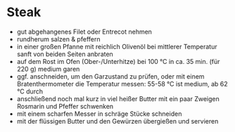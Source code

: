 # Steak

- gut abgehangenes Filet oder Entrecot nehmen
- rundherum salzen & pfeffern
- in einer großen Pfanne mit reichlich Olivenöl bei mittlerer Temperatur sanft von beiden Seiten anbraten
- auf dem Rost im Ofen (Ober-/Unterhitze) bei 100 °C in ca. 35 min. (für 220 g) medium garen
- ggf. anschneiden, um den Garzustand zu prüfen, oder mit einem Bratenthermometer die Temperatur messen: 55-58 °C ist medium, ab 62 °C durch
- anschließend noch mal kurz in viel heißer Butter mit ein paar Zweigen Rosmarin und Pfeffer schwenken
- mit einem scharfen Messer in schräge Stücke schneiden
- mit der flüssigen Butter und den Gewürzen übergießen und servieren
